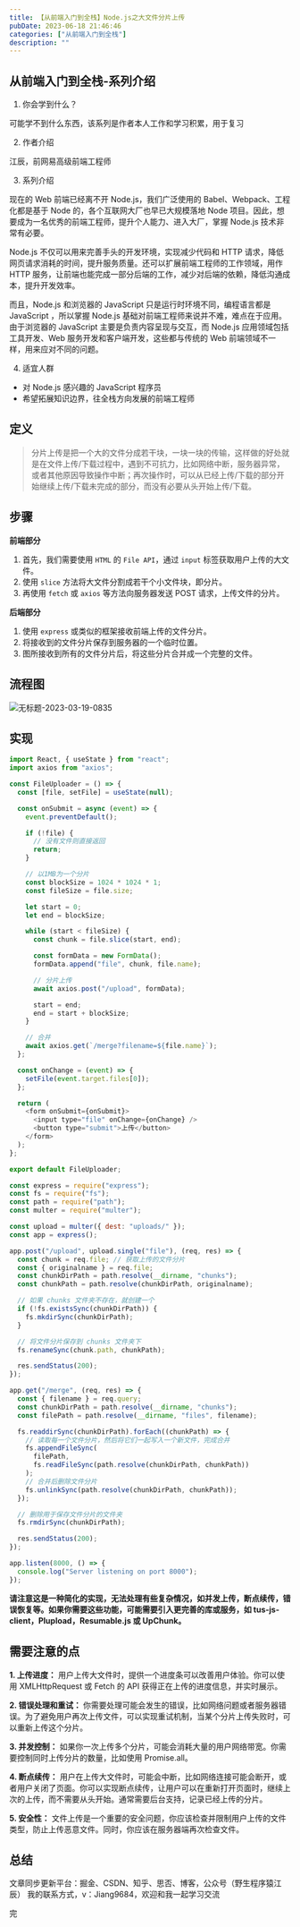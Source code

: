 ```yaml
---
title: 【从前端入门到全栈】Node.js之大文件分片上传
pubDate: 2023-06-18 21:46:46
categories: ["从前端入门到全栈"]
description: ""
---
```


## 从前端入门到全栈-系列介绍

1. 你会学到什么？

可能学不到什么东西，该系列是作者本人工作和学习积累，用于复习

2. 作者介绍

江辰，前网易高级前端工程师

3. 系列介绍

现在的 Web 前端已经离不开 Node.js，我们广泛使用的 Babel、Webpack、工程化都是基于 Node 的，各个互联网大厂也早已大规模落地 Node 项目。因此，想要成为一名优秀的前端工程师，提升个人能力、进入大厂，掌握 Node.js 技术非常有必要。

Node.js 不仅可以用来完善手头的开发环境，实现减少代码和 HTTP 请求，降低网页请求消耗的时间，提升服务质量。还可以扩展前端工程师的工作领域，用作 HTTP 服务，让前端也能完成一部分后端的工作，减少对后端的依赖，降低沟通成本，提升开发效率。

而且，Node.js 和浏览器的 JavaScript 只是运行时环境不同，编程语言都是 JavaScript ，所以掌握 Node.js 基础对前端工程师来说并不难，难点在于应用。由于浏览器的 JavaScript 主要是负责内容呈现与交互，而 Node.js 应用领域包括工具开发、Web 服务开发和客户端开发，这些都与传统的 Web 前端领域不一样，用来应对不同的问题。

4. 适宜人群

- 对 Node.js 感兴趣的 JavaScript 程序员
- 希望拓展知识边界，往全栈方向发展的前端工程师

## 定义

> 分片上传是把一个大的文件分成若干块，一块一块的传输，这样做的好处就是在文件上传/下载过程中，遇到不可抗力，比如网络中断，服务器异常，或者其他原因导致操作中断；再次操作时，可以从已经上传/下载的部分开始继续上传/下载未完成的部分，而没有必要从头开始上传/下载。

## 步骤

**前端部分**

1. 首先，我们需要使用 `HTML` 的 `File API`，通过 `input` 标签获取用户上传的大文件。
2. 使用 `slice` 方法将大文件分割成若干个小文件块，即分片。
3. 再使用 `fetch` 或 `axios` 等方法向服务器发送 POST 请求，上传文件的分片。

**后端部分**

1. 使用 `express` 或类似的框架接收前端上传的文件分片。
2. 将接收到的文件分片保存到服务器的一个临时位置。
3. 图所接收到所有的文件分片后，将这些分片合并成一个完整的文件。

## 流程图

![无标题-2023-03-19-0835](https://github.com/xuya227939/blog/assets/16217324/8686c839-1474-44c1-9836-5848f143a201)

## 实现

```javascript
import React, { useState } from "react";
import axios from "axios";

const FileUploader = () => {
  const [file, setFile] = useState(null);

  const onSubmit = async (event) => {
    event.preventDefault();

    if (!file) {
      // 没有文件则直接返回
      return;
    }

    // 以1MB为一个分片
    const blockSize = 1024 * 1024 * 1;
    const fileSize = file.size;

    let start = 0;
    let end = blockSize;

    while (start < fileSize) {
      const chunk = file.slice(start, end);

      const formData = new FormData();
      formData.append("file", chunk, file.name);

      // 分片上传
      await axios.post("/upload", formData);

      start = end;
      end = start + blockSize;
    }

    // 合并
    await axios.get(`/merge?filename=${file.name}`);
  };

  const onChange = (event) => {
    setFile(event.target.files[0]);
  };

  return (
    <form onSubmit={onSubmit}>
      <input type="file" onChange={onChange} />
      <button type="submit">上传</button>
    </form>
  );
};

export default FileUploader;
```

```javascript
const express = require("express");
const fs = require("fs");
const path = require("path");
const multer = require("multer");

const upload = multer({ dest: "uploads/" });
const app = express();

app.post("/upload", upload.single("file"), (req, res) => {
  const chunk = req.file; // 获取上传的文件分片
  const { originalname } = req.file;
  const chunkDirPath = path.resolve(__dirname, "chunks");
  const chunkPath = path.resolve(chunkDirPath, originalname);

  // 如果 chunks 文件夹不存在，就创建一个
  if (!fs.existsSync(chunkDirPath)) {
    fs.mkdirSync(chunkDirPath);
  }

  // 将文件分片保存到 chunks 文件夹下
  fs.renameSync(chunk.path, chunkPath);

  res.sendStatus(200);
});

app.get("/merge", (req, res) => {
  const { filename } = req.query;
  const chunkDirPath = path.resolve(__dirname, "chunks");
  const filePath = path.resolve(__dirname, "files", filename);

  fs.readdirSync(chunkDirPath).forEach((chunkPath) => {
    // 读取每一个文件分片，然后将它们一起写入一个新文件，完成合并
    fs.appendFileSync(
      filePath,
      fs.readFileSync(path.resolve(chunkDirPath, chunkPath))
    );
    // 合并后删除文件分片
    fs.unlinkSync(path.resolve(chunkDirPath, chunkPath));
  });

  // 删除用于保存文件分片的文件夹
  fs.rmdirSync(chunkDirPath);

  res.sendStatus(200);
});

app.listen(8000, () => {
  console.log("Server listening on port 8000");
});
```

**请注意这是一种简化的实现，无法处理有些复杂情况，如并发上传，断点续传，错误恢复等。如果你需要这些功能，可能需要引入更完善的库或服务，如 tus-js-client，Plupload，Resumable.js 或 UpChunk。**

## 需要注意的点

**1. 上传进度：** 用户上传大文件时，提供一个进度条可以改善用户体验。你可以使用 XMLHttpRequest 或 Fetch 的 API 获得正在上传的进度信息，并实时展示。

**2. 错误处理和重试：** 你需要处理可能会发生的错误，比如网络问题或者服务器错误。为了避免用户再次上传文件，可以实现重试机制，当某个分片上传失败时，可以重新上传这个分片。

**3. 并发控制：** 如果你一次上传多个分片，可能会消耗大量的用户网络带宽。你需要控制同时上传分片的数量，比如使用 Promise.all。

**4. 断点续传：** 用户在上传大文件时，可能会中断，比如网络连接可能会断开，或者用户关闭了页面。你可以实现断点续传，让用户可以在重新打开页面时，继续上次的上传，而不需要从头开始。通常需要后台支持，记录已经上传的分片。

**5. 安全性：** 文件上传是一个重要的安全问题，你应该检查并限制用户上传的文件类型，防止上传恶意文件。同时，你应该在服务器端再次检查文件。

## 总结

文章同步更新平台：掘金、CSDN、知乎、思否、博客，公众号（野生程序猿江辰）
我的联系方式，v：Jiang9684，欢迎和我一起学习交流

完
